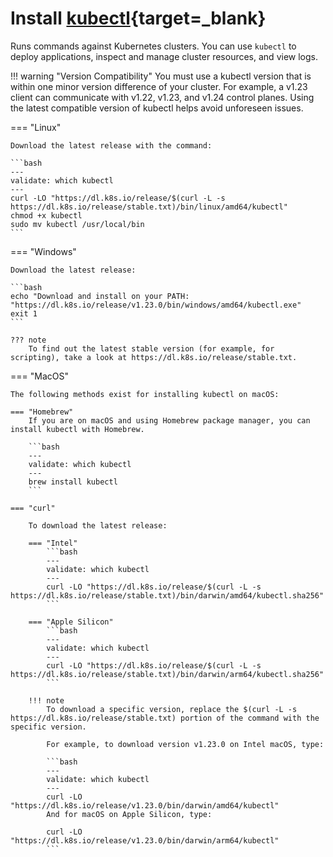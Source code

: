 # Install [kubectl](https://kubernetes.io/docs/tasks/tools/install-kubectl){target=_blank}

Runs commands against Kubernetes clusters. You can use `kubectl` to deploy applications, inspect and manage cluster resources, and view logs.

!!! warning "Version Compatibility"
    You must use a kubectl version that is within one minor version difference of your cluster. For example, a v1.23 client can communicate with v1.22, v1.23, and v1.24 control planes. Using the latest compatible version of kubectl helps avoid unforeseen issues.

=== "Linux"

    Download the latest release with the command:

    ```bash
    ---
    validate: which kubectl
    ---
    curl -LO "https://dl.k8s.io/release/$(curl -L -s https://dl.k8s.io/release/stable.txt)/bin/linux/amd64/kubectl"
    chmod +x kubectl
    sudo mv kubectl /usr/local/bin
    ```

=== "Windows"

    Download the latest release:

    ```bash
    echo "Download and install on your PATH: "https://dl.k8s.io/release/v1.23.0/bin/windows/amd64/kubectl.exe"
    exit 1
    ```

    ??? note
        To find out the latest stable version (for example, for scripting), take a look at https://dl.k8s.io/release/stable.txt.


=== "MacOS"

    The following methods exist for installing kubectl on macOS:

    === "Homebrew"
        If you are on macOS and using Homebrew package manager, you can install kubectl with Homebrew.
        
        ```bash
        ---
        validate: which kubectl
        ---
        brew install kubectl 
        ```
    
    === "curl"
        
        To download the latest release:

        === "Intel"
            ```bash
            ---
            validate: which kubectl
            ---
            curl -LO "https://dl.k8s.io/release/$(curl -L -s https://dl.k8s.io/release/stable.txt)/bin/darwin/amd64/kubectl.sha256"
            ```
            
        === "Apple Silicon"
            ```bash
            ---
            validate: which kubectl
            ---
            curl -LO "https://dl.k8s.io/release/$(curl -L -s https://dl.k8s.io/release/stable.txt)/bin/darwin/arm64/kubectl.sha256"
            ```

        !!! note
            To download a specific version, replace the $(curl -L -s https://dl.k8s.io/release/stable.txt) portion of the command with the specific version.

            For example, to download version v1.23.0 on Intel macOS, type:

            ```bash
            ---
            validate: which kubectl
            ---
            curl -LO "https://dl.k8s.io/release/v1.23.0/bin/darwin/amd64/kubectl"
            And for macOS on Apple Silicon, type:

            curl -LO "https://dl.k8s.io/release/v1.23.0/bin/darwin/arm64/kubectl"
            ```
    

